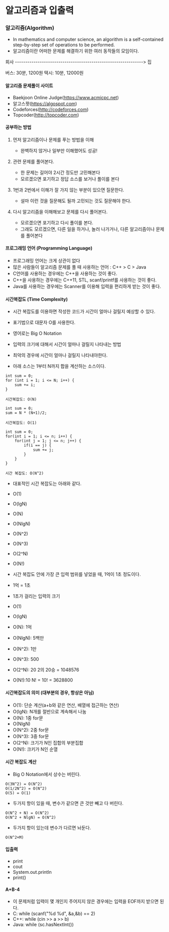 # 알고리즘과 입출력


### 알고리즘(Algorithm)

- In mathematics and computer science, an algorithm is a self-contained step-by-step set of operations to be performed.
- 알고리즘이란 어떠한 문제를 해결하기 위한 여러 동작들의 모임이다.

회사 --------------------------------------------------------------> 집 

버스: 30분, 1200원
택시: 10분, 12000원


#### 알고리즘 문제풀이 사이트 

- Baekjoon Online Judge(https://www.acmicpc.net)
- 알고스팟(https://algospot.com)
- Codeforces(http://codeforces.com)
- Topcoder(http://topcoder.com)


#### 공부하는 방법

1. 먼저 알고리즘이나 문제를 푸는 방법을 이해
    - 완벽하지 않거나 일부만 이해했어도 성공!

2. 관련 문제를 풀어본다.
    - 한 문제는 길어야 2시간 정도만 고민해본다
    - 모르겠으면 포기하고 정답 소스를 보거나 풀이를 본다

3. 1번과 2번에서 이해가 잘 가지 않는 부분이 있으면 질문한다.
    - 설마 이런 것을 질문해도 될까 고민되는 것도 질문해야 한다.

4. 다시 알고리즘을 이해해보고 문제를 다시 풀어본다.
    - 모르겠으면 포기하고 다시 풀이를 본다.
    - 그래도 모르겠으면, 다른 일을 하거나, 놀러 나가거나, 다른 알고리즘이나 문제를 풀어본다


#### 프로그래밍 언어 (Programming Language)
 
- 프로그래밍 언어는 크게 상관이 없다
- 많은 사람들이 알고리즘 문제를 풀 때 사용하는 언어 : C++ > C > Java
- C언어를 사용하는 경우에는 C++을 사용하는 것이 좋다.
- C++을 사용하는 경우에는 C++11, STL, scanf/printf를 사용하는 것이 좋다.
- Java를 사용하는 경우에는 Scanner를 이용해 입력을 편리하게 받는 것이 좋다.


#### 시간복잡도 (Time Complexity)

- 시간 복잡도를 이용하면 작성한 코드가 시간이 얼마나 걸릴지 예상할 수 있다.
- 표기법으로 대문자 O를 사용한다.
- 영어로는 Big O Notation
- 입력의 크기에 대해서 시간이 얼마나 걸릴지 나타내는 방법
- 최악의 경우에 시간이 얼마나 걸릴지 나타내야한다. 


- 아래 소스는 1부터 N까지 합을 계산하는 소스이다.

```
int sum = 0; 
for (int i = 1; i <= N; i++) {
    sum += i;
}

시간복잡도: O(N)
```

```
int sum = 0;
sum = N * (N+1)/2;

시간복잡도: O(1)
```

```
int sum = 0;
for(int i = 1; i <= n; i++) {
    for(int j = 1; j <= n; j++) {
        if(i == j) {
            sum += j;
        }
    }
}

시간 복잡도: O(N^2)
```


- 대표적인 시간 복잡도는 아래와 같다.
- O(1)
- O(lgN)
- O(N)
- O(NlgN)
- O(N^2)
- O(N^3)
- O(2^N)
- O(N!)

- 시간 복잡도 안에 가장 큰 입력 범위를 넣었을 때, 1억이 1초 정도이다.
- 1억 = 1초
- 1초가 걸리는 입력의 크기
- O(1)
- O(lgN)
- O(N): 1억
- O(NlgN): 5백만
- O(N^2): 1만
- O(N^3): 500
- O(2^N): 20  2의 20승 = 1048576
- O(N!):10    N! = 10! = 3628800


#### 시간복잡도의 의미 (대부분의 경우, 항상은 아님)

- O(1): 단순 계산(a+b와 같은 연산, 배열에 접근하는 연산)
- O(lgN): N개를 절반으로 계속해서 나눔
- O(N): 1중 for문
- O(NlgN)
- O(N^2): 2중 for문
- O(N^3): 3중 for문
- O(2^N): 크기가 N인 집합의 부분집합
- O(N!): 크키가 N인 순열 


#### 시간 복잡도 계산

- Big O Notation에서 상수는 버린다.
```
O(3N^2) = O(N^2)
O(1/2N^2) = O(N^2)
O(5) = O(1)
```

- 두가지 항이 있을 때, 변수가 같으면 큰 것만 빼고 다 버린다.
```
O(N^2 + N) = O(N^2)
O(N^2 + NlgN) = O(N^2)
```

- 두가지 항이 있는데 변수가 다르면 놔둔다.
```
O(N^2+M)
```


#### 입출력 
- print
- cout
- System.out.println
- print()


#### A+B-4

- 이 문제처럼 입력이 몇 개인지 주어지지 않은 경우에는 입력을 EOF까지 받으면 된다.
- C: while (scanf("%d %d", &a,&b) == 2)
- C++: while (cin >> a >> b)
- Java: while (sc.hasNextInt())

